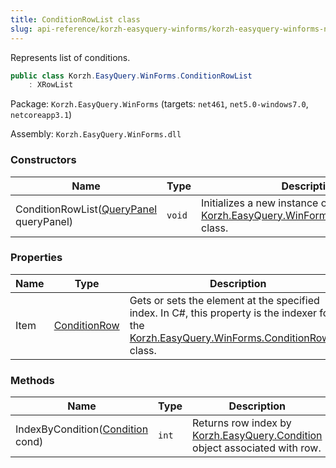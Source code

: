 ```yaml
---
title: ConditionRowList class
slug: api-reference/korzh-easyquery-winforms/korzh-easyquery-winforms-namespace/conditionrowlist-class
---
```

Represents list of conditions.
```csharp
public class Korzh.EasyQuery.WinForms.ConditionRowList
    : XRowList

```
Package: `Korzh.EasyQuery.WinForms` (targets: `net461`, `net5.0-windows7.0`, `netcoreapp3.1`)

Assembly: `Korzh.EasyQuery.WinForms.dll`

### Constructors

| Name | Type | Description | 
| --- | --- | --- | 
| ConditionRowList([QueryPanel](api-reference/korzh-easyquery-winforms/korzh-easyquery-winforms-namespace/querypanel-class) queryPanel) | `void` | Initializes a new instance of the [Korzh.EasyQuery.WinForms.ConditionRowList](api-reference/korzh-easyquery-winforms/korzh-easyquery-winforms-namespace/conditionrowlist-class) class. | 


### Properties

| Name | Type | Description | 
| --- | --- | --- | 
| Item | [ConditionRow](api-reference/korzh-easyquery-winforms/korzh-easyquery-winforms-namespace/conditionrow-class) | Gets or sets the element at the specified index.  In C#, this property is the indexer for the [Korzh.EasyQuery.WinForms.ConditionRowList](api-reference/korzh-easyquery-winforms/korzh-easyquery-winforms-namespace/conditionrowlist-class) class. | 


### Methods

| Name | Type | Description | 
| --- | --- | --- | 
| IndexByCondition([Condition](api-reference/korzh-easyquery/korzh-easyquery-namespace/condition-class) cond) | `int` | Returns row index by [Korzh.EasyQuery.Condition](api-reference/korzh-easyquery/korzh-easyquery-namespace/condition-class) object associated with row. |